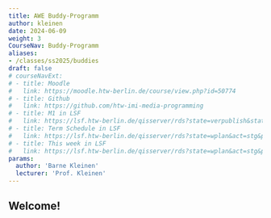 ```yaml
---
title: AWE Buddy-Programm
author: kleinen
date: 2024-06-09
weight: 3
CourseNav: Buddy-Programm
aliases: 
- /classes/ss2025/buddies
draft: false
# courseNavExt:
# - title: Moodle
#   link: https://moodle.htw-berlin.de/course/view.php?id=50774
# - title: Github
#   link: https://github.com/htw-imi-media-programming
# - title: M1 in LSF
#   link: https://lsf.htw-berlin.de/qisserver/rds?state=verpublish&status=init&vmfile=no&publishid=208241&moduleCall=webInfo&publishConfFile=webInfo&# publishSubDir=veranstaltung
# - title: Term Schedule in LSF
#   link: https://lsf.htw-berlin.de/qisserver/rds?state=wplan&act=stg&pool=stg&show=plan&P.vx=kurz&r_zuordabstgv.semvonint=1&r_zuordabstgv.sembisint=4&# k_abstgv.abstgvnr=312&week=-20
# - title: This week in LSF
#   link: https://lsf.htw-berlin.de/qisserver/rds?state=wplan&act=stg&pool=stg&show=plan&P.vx=kurz&r_zuordabstgv.semvonint=1&r_zuordabstgv.sembisint=4&# k_abstgv.abstgvnr=312
params:
  author: 'Barne Kleinen'
  lecturer: 'Prof. Kleinen'
---
```


## Welcome!
